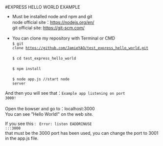 #EXPRESS HELLO WORLD EXAMPLE
*  Must be installed node and npm and git<br />
  node official site：https://nodejs.org/en/ <br />
  git official site: https://git-scm.com/ <br /><br />
*  You can clone my repository with Terminal or CMD<br />
  <code>$ git clone https://github.com/JamieYAO/test_express_hello_world.git</code> <br /> <br />
  <code>$ cd test_express_hello_world</code><br /><br />
  <code>$ npm install</code><br /><br />
  <code>$ node app.js //start node server</code>

  And then you will see that：<code>Example app listening on port 3000!</code><br /><br />
  Open the bowser and go to：localhost:3000<br />
  You can see "Hello World!" on the web site.<br />

  If you see this : <code> Error: listen EADDRINUSE :::3000</code><br />
  that must be the 3000 port has been used, you can change the port to 3001 in the app.js file.<br />
